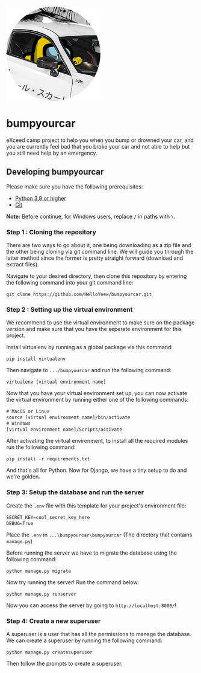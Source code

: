 ![SUSSY BAKA](emergency/static/img/drivelikesus_small.png)

# bumpyourcar
 eXceed camp project to help you when you bump or drowned your car, and you are currently feel bad that you broke your car and not able to help but you still need help by an emergency.

## Developing bumpyourcar

Please make sure you have the following prerequisites:

- [Python 3.9 or higher](https://www.python.org/)
- [Git](https://git-scm.com/)

**Note:** Before continue, for Windows users, replace `/` in paths with `\`. 

### Step 1 : Cloning the repository

There are two ways to go about it, one being downloading as a zip file and the other being cloning via git command line. We will guide you through the latter method since the former is pretty straight forward (download and extract files).

Navigate to your desired directory, then clone this repository by entering the following command into your git command line:

```shell
git clone https://github.com/HelloYeew/bumpyourcar.git
```

### Step 2 : Setting up the virtual environment

We recommend to use the virtual environment to make sure on the package version and make sure that you have the seperate environment for this project.

Install virtualenv by running as a global package via this command:

```shell
pip install virtualenv
```

Then navigate to `.../bumpyourcar` and run the following command:
```shell
virtualenv [virtual environment name]
```

Now that you have your virtual environment set up, you can now activate the virtual environment by running either one of the following commands:

```shell
# MacOS or Linux
source [virtual environment name]/bin/activate
# Windows
[virtual environment name]/Scripts/activate
```

After activating the virtual environment, to install all the required modules run the following command:
```shell
pip install -r requirements.txt
```

And that's all for Python. Now for Django, we have a tiny setup to do and we're golden.

### Step 3: Setup the database and run the server

Create the `.env` file with this template for your project's environment file:
```dotenv
SECRET_KEY=cool_secret_key_here
DEBUG=True
```

Place the `.env` in `...\bumpyourcar\bumpyourcar` (The directory that contains `manage.py`)

Before running the server we have to migrate the database using the following command:

```shell
python manage.py migrate
```

Now try running the server! Run the command below:
```shell
python manage.py runserver
```

Now you can access the server by going to `http://localhost:8000/`!

### Step 4: Create a new superuser

A superuser is a user that has all the permissions to manage the database. We can create a superuser by running the following command:

```shell
python manage.py createsuperuser
```

Then follow the prompts to create a superuser.